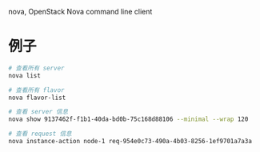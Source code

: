 nova, OpenStack Nova command line client

# 例子

```sh
# 查看所有 server
nova list

# 查看所有 flavor
nova flavor-list

# 查看 server 信息
nova show 9137462f-f1b1-40da-bd0b-75c168d88106 --minimal --wrap 120

# 查看 request 信息
nova instance-action node-1 req-954e0c73-490a-4b03-8256-1ef9701a7a3a
```